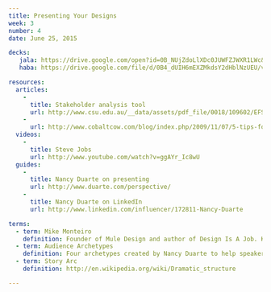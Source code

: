 ```yaml
---
title: Presenting Your Designs
week: 3
number: 4
date: June 25, 2015

decks: 
   jala: https://drive.google.com/open?id=0B_NUjZdoLlXDc0JUWFZJWXR1LWc&authuser=0
   haba: https://drive.google.com/file/d/0B4_dUIH6mEXZMkdsY2dHblNzUEU/view?usp=sharing

resources:
  articles:
    -
      title: Stakeholder analysis tool
      url: http://www.csu.edu.au/__data/assets/pdf_file/0018/109602/EFS_Journal_vol_5_no_2_02_Kennon_et_al.pdf
    -
      url: http://www.cobaltcow.com/blog/index.php/2009/11/07/5-tips-for-presenting-your-design-concept/
  videos:
    -
      title: Steve Jobs
      url: http://www.youtube.com/watch?v=ggAYr_Ic8wU
  guides:
    -
      title: Nancy Duarte on presenting
      url: http://www.duarte.com/perspective/
    -
      title: Nancy Duarte on LinkedIn
      url: http://www.linkedin.com/influencer/172811-Nancy-Duarte

terms:
  - term: Mike Monteiro
    definition: Founder of Mule Design and author of Design Is A Job. Known for being outspoken about the business side of design.
  - term: Audience Archetypes
    definition: Four archetypes created by Nancy Duarte to help speakers tailor their presentations to the audience.
  - term: Story Arc
    definition: http://en.wikipedia.org/wiki/Dramatic_structure

---
```

